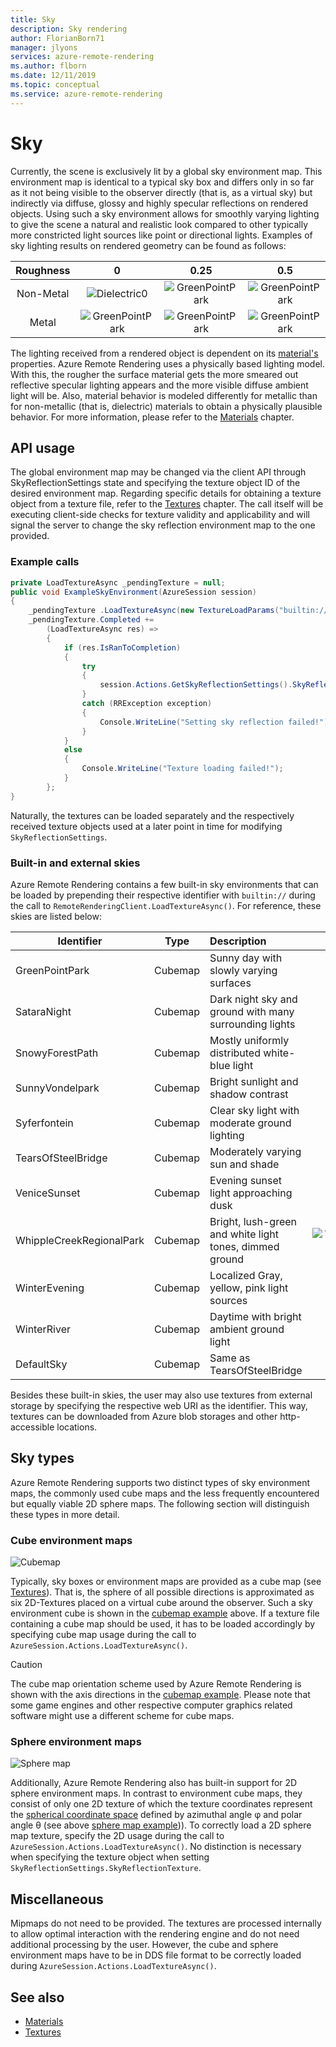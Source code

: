 ```yaml
---
title: Sky
description: Sky rendering
author: FlorianBorn71
manager: jlyons
services: azure-remote-rendering
ms.author: flborn
ms.date: 12/11/2019
ms.topic: conceptual
ms.service: azure-remote-rendering
---
```

# Sky

Currently, the scene is exclusively lit by a global sky environment map. This environment map is identical to a typical sky box and differs only in so far as it not being visible to the observer directly (that is, as a virtual sky) but indirectly via diffuse, glossy and highly specular reflections on rendered objects. Using such a sky environment allows for smoothly varying lighting to give the scene a natural and realistic look compared to other typically more constricted light sources like point or directional lights. Examples of sky lighting results on rendered geometry can be found as follows:

| Roughness | 0 | 0.25 | 0.5 | 0.75 | 1 |
|:---------:|:-:|:----:|:---:|:----:|:-:|
| Non-Metal | ![Dielectric0](media/dielectric-0.png) | ![GreenPointPark](media/dielectric-0.25.png) | ![GreenPointPark](media/dielectric-0.5.png) |![GreenPointPark](media/dielectric-0.75.png) | ![GreenPointPark](media/dielectric-1.png) |
| Metal     | ![GreenPointPark](media/metallic-0.png) | ![GreenPointPark](media/metallic-0.25.png) | ![GreenPointPark](media/metallic-0.5.png) |![GreenPointPark](media/metallic-0.75.png) | ![GreenPointPark](media/metallic-1.png) |

The lighting received from a rendered object is dependent on its [material's](../sdk/concepts-materials.md) properties. Azure Remote Rendering uses a physically based lighting model. With this, the rougher the surface material gets the more smeared out reflective specular lighting appears and the more visible diffuse ambient light will be. Also, material behavior is modeled differently for metallic than for non-metallic (that is, dielectric) materials to obtain a physically plausible behavior. For more information, please refer to the [Materials](../sdk/concepts-materials.md) chapter.

## API usage

The global environment map may be changed via the client API through SkyReflectionSettings state and specifying the texture object ID of the desired environment map. Regarding specific details for obtaining a texture object from a texture file, refer to the [Textures](../sdk/concepts-textures.md) chapter. The call itself will be executing client-side checks for texture validity and applicability and will signal the server to change the sky reflection environment map to the one provided.

### Example calls

``` cs
private LoadTextureAsync _pendingTexture = null;
public void ExampleSkyEnvironment(AzureSession session)
{
    _pendingTexture .LoadTextureAsync(new TextureLoadParams("builtin://SnowyForestPath", Texture.TextureType.CubeMap));
    _pendingTexture.Completed +=
        (LoadTextureAsync res) =>
        {
            if (res.IsRanToCompletion)
            {
                try
                {
                    session.Actions.GetSkyReflectionSettings().SkyReflectionTexture = res.Result;
                }
                catch (RRException exception)
                {
                    Console.WriteLine("Setting sky reflection failed!");
                }
            }
            else
            {
                Console.WriteLine("Texture loading failed!");
            }
        };
}
```

Naturally, the textures can be loaded separately and the respectively received texture objects used at a later point in time for modifying `SkyReflectionSettings`.

### Built-in and external skies

Azure Remote Rendering contains a few built-in sky environments that can be loaded by prepending their respective identifier with `builtin://` during the call to `RemoteRenderingClient.LoadTextureAsync()`. For reference, these skies are listed below:

|Identifier               | Type    | Description                                             | Illustration                                                      |
|-------------------------|:-------:|:-------------------------------------------------------|:-----------------------------------------------------------------:|
|GreenPointPark           | Cubemap | Sunny day with slowly varying surfaces                  | ![GreenPointPark](media/green-point-park.png)
|SataraNight              | Cubemap | Dark night sky and ground with many surrounding lights  | ![SataraNight](media/satara-night.png)
|SnowyForestPath          | Cubemap | Mostly uniformly distributed white-blue light           | ![SnowyForestPath](media/snowy-forest-path.png)
|SunnyVondelpark          | Cubemap | Bright sunlight and shadow contrast                     | ![SunnyVondelpark](media/sunny-vondelpark.png)
|Syferfontein             | Cubemap | Clear sky light with moderate ground lighting           | ![Syferfontein](media/syferfontein.png)
|TearsOfSteelBridge       | Cubemap | Moderately varying sun and shade                        | ![TearsOfSteelBridge](media/tears-of-steel-bridge.png)
|VeniceSunset             | Cubemap | Evening sunset light approaching dusk                  | ![VeniceSunset](media/venice-sunset.png)
|WhippleCreekRegionalPark | Cubemap | Bright, lush-green and white light tones, dimmed ground | ![WhippleCreekRegionalPark](media/whipple-creek-regional-park.png)
|WinterEvening            | Cubemap | Localized Gray, yellow, pink light sources              | ![WinterEvening](media/winter-evening.png)
|WinterRiver              | Cubemap | Daytime with bright ambient ground light                | ![WinterRiver](media/winter-river.png)
|DefaultSky               | Cubemap | Same as TearsOfSteelBridge                              | ![DefaultSky](media/tears-of-steel-bridge.png)

Besides these built-in skies, the user may also use textures from external storage by specifying the respective web URI as the identifier. This way, textures can be downloaded from Azure blob storages and other http-accessible locations.

## Sky types

Azure Remote Rendering supports two distinct types of sky environment maps, the commonly used cube maps and the less frequently encountered but equally viable 2D sphere maps.  The following section will distinguish these types in more detail.

### Cube environment maps

![Cubemap](media/Cubemap-example.png)

Typically, sky boxes or environment maps are provided as a cube map (see [Textures](../sdk/concepts-textures.md)). That is, the sphere of all possible directions is approximated as six 2D-Textures placed on a virtual cube around the observer. Such a sky environment cube is shown in the [cubemap example](#cube-environment-maps) above. If a texture file containing a cube map should be used, it has to be loaded accordingly by specifying cube map usage during the call to `AzureSession.Actions.LoadTextureAsync()`.

> [!CAUTION]
> The cube map orientation scheme used by Azure Remote Rendering is shown with the axis directions in the [cubemap example](#cube-environment-maps). Please note that some game engines and other respective computer graphics related software might use a different scheme for cube maps.

### Sphere environment maps

![Sphere map](media/spheremap-example.png)

Additionally, Azure Remote Rendering also has built-in support for 2D sphere environment maps. In contrast to environment cube maps, they consist of only one 2D texture of which the texture coordinates represent the [spherical coordinate space](https://en.wikipedia.org/wiki/Spherical_coordinate_system) defined by azimuthal angle φ and polar angle θ (see above [sphere map example](#sphere-environment-maps))). To correctly load a 2D sphere map texture, specify the 2D usage during the call to `AzureSession.Actions.LoadTextureAsync()`. No distinction is necessary when specifying the texture object when setting `SkyReflectionSettings.SkyReflectionTexture`.

## Miscellaneous

Mipmaps do not need to be provided. The textures are processed internally to allow optimal interaction with the rendering engine and do not need additional processing by the user. However, the cube and sphere environment maps have to be in DDS file format to be correctly loaded during `AzureSession.Actions.LoadTextureAsync()`.

## See also

* [Materials](../sdk/concepts-materials.md)
* [Textures](../sdk/concepts-textures.md)